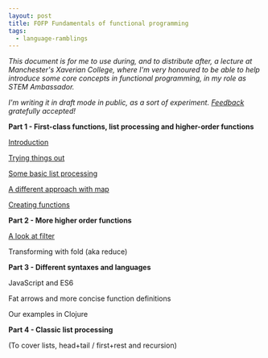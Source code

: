 ```yaml
---
layout: post
title: FOFP Fundamentals of functional programming
tags:
  - language-ramblings
---
```

_This document is for me to use during, and to distribute after, a lecture at Manchester's Xaverian College, where I'm very honoured to be able to help introduce some core concepts in functional programming, in my role as STEM Ambassador._

_I'm writing it in draft mode in public, as a sort of experiment. [Feedback](mailto:qmacro@gmail.com?Subject=FOFP%20Feedback) gratefully accepted!_

**Part 1 - First-class functions, list processing and higher-order functions**

[Introduction](/blog/posts/2016/05/03/fofp-1.1-introduction)

[Trying things out](/blog/posts/2016/05/03/fofp-1.2-trying-things-out)

[Some basic list processing](/blog/posts/2016/05/03/fofp-1.3-some-basic-list-processing)

[A different approach with map](/blog/posts/2016/05/03/fofp-1.4-a-different-approach-with-map/)

[Creating functions](/blog/posts/2016/05/03/fofp-1.5-creating-functions)

**Part 2 - More higher order functions**

[A look at filter](/blog/posts/2016/05/04/fofp-2.1-a-look-at-filter)

Transforming with fold (aka reduce)

**Part 3 - Different syntaxes and languages**

JavaScript and ES6

Fat arrows and more concise function definitions

Our examples in Clojure

**Part 4 - Classic list processing**

(To cover lists, head+tail / first+rest and recursion)

